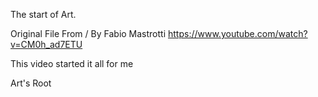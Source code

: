The start of Art.

 Original File From / By Fabio Mastrotti 
 https://www.youtube.com/watch?v=CM0h_ad7ETU

This video started it all for me

Art's Root
